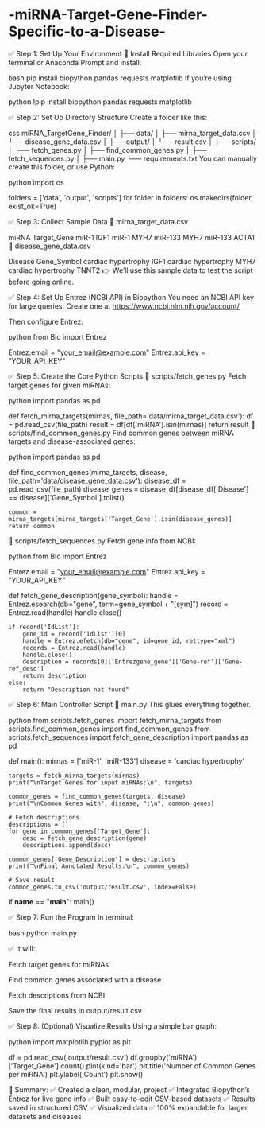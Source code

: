 # -miRNA-Target-Gene-Finder-Specific-to-a-Disease-
✅ Step 1: Set Up Your Environment
🔧 Install Required Libraries
Open your terminal or Anaconda Prompt and install:

bash
pip install biopython pandas requests matplotlib
If you’re using Jupyter Notebook:

python
!pip install biopython pandas requests matplotlib

✅ Step 2: Set Up Directory Structure
Create a folder like this:

css
miRNA_TargetGene_Finder/
│
├── data/
│   ├── mirna_target_data.csv
│   └── disease_gene_data.csv
│
├── output/
│   └── result.csv
│
├── scripts/
│   ├── fetch_genes.py
│   ├── find_common_genes.py
│   ├── fetch_sequences.py
│
├── main.py
└── requirements.txt
You can manually create this folder, or use Python:

python
import os

folders = ['data', 'output', 'scripts']
for folder in folders:
    os.makedirs(folder, exist_ok=True)
    
✅ Step 3: Collect Sample Data
📑 mirna_target_data.csv

miRNA	Target_Gene
miR-1	IGF1
miR-1	MYH7
miR-133	MYH7
miR-133	ACTA1
📑 disease_gene_data.csv

Disease	Gene_Symbol
cardiac hypertrophy	IGF1
cardiac hypertrophy	MYH7
cardiac hypertrophy	TNNT2
👉 We’ll use this sample data to test the script before going online.


✅ Step 4: Set Up Entrez (NCBI API) in Biopython
You need an NCBI API key for large queries. Create one at https://www.ncbi.nlm.nih.gov/account/

Then configure Entrez:

python
from Bio import Entrez

Entrez.email = "your_email@example.com"
Entrez.api_key = "YOUR_API_KEY"

✅ Step 5: Create the Core Python Scripts
📜 scripts/fetch_genes.py
Fetch target genes for given miRNAs:

python
import pandas as pd

def fetch_mirna_targets(mirnas, file_path='data/mirna_target_data.csv'):
    df = pd.read_csv(file_path)
    result = df[df['miRNA'].isin(mirnas)]
    return result
📜 scripts/find_common_genes.py
Find common genes between miRNA targets and disease-associated genes:

python
import pandas as pd

def find_common_genes(mirna_targets, disease, file_path='data/disease_gene_data.csv'):
    disease_df = pd.read_csv(file_path)
    disease_genes = disease_df[disease_df['Disease'] == disease]['Gene_Symbol'].tolist()
    
    common = mirna_targets[mirna_targets['Target_Gene'].isin(disease_genes)]
    return common
📜 scripts/fetch_sequences.py
Fetch gene info from NCBI:

python
from Bio import Entrez

Entrez.email = "your_email@example.com"
Entrez.api_key = "YOUR_API_KEY"

def fetch_gene_description(gene_symbol):
    handle = Entrez.esearch(db="gene", term=gene_symbol + "[sym]")
    record = Entrez.read(handle)
    handle.close()
    
    if record['IdList']:
        gene_id = record['IdList'][0]
        handle = Entrez.efetch(db="gene", id=gene_id, rettype="xml")
        records = Entrez.read(handle)
        handle.close()
        description = records[0]['Entrezgene_gene']['Gene-ref']['Gene-ref_desc']
        return description
    else:
        return "Description not found"
        
✅ Step 6: Main Controller Script
📜 main.py
This glues everything together.

python
from scripts.fetch_genes import fetch_mirna_targets
from scripts.find_common_genes import find_common_genes
from scripts.fetch_sequences import fetch_gene_description
import pandas as pd

def main():
    mirnas = ['miR-1', 'miR-133']
    disease = 'cardiac hypertrophy'

    targets = fetch_mirna_targets(mirnas)
    print("\nTarget Genes for input miRNAs:\n", targets)

    common_genes = find_common_genes(targets, disease)
    print("\nCommon Genes with", disease, ":\n", common_genes)

    # Fetch descriptions
    descriptions = []
    for gene in common_genes['Target_Gene']:
        desc = fetch_gene_description(gene)
        descriptions.append(desc)

    common_genes['Gene_Description'] = descriptions
    print("\nFinal Annotated Results:\n", common_genes)

    # Save result
    common_genes.to_csv('output/result.csv', index=False)

if __name__ == "__main__":
    main()
    
✅ Step 7: Run the Program
In terminal:

bash
python main.py

✅ It will:

Fetch target genes for miRNAs

Find common genes associated with a disease

Fetch descriptions from NCBI

Save the final results in output/result.csv

✅ Step 8: (Optional) Visualize Results
Using a simple bar graph:

python
import matplotlib.pyplot as plt

df = pd.read_csv('output/result.csv')
df.groupby('miRNA')['Target_Gene'].count().plot(kind='bar')
plt.title('Number of Common Genes per miRNA')
plt.ylabel('Count')
plt.show()

📌 Summary:
✅ Created a clean, modular, project
✅ Integrated Biopython’s Entrez for live gene info
✅ Built easy-to-edit CSV-based datasets
✅ Results saved in structured CSV
✅ Visualized data
✅ 100% expandable for larger datasets and diseases



